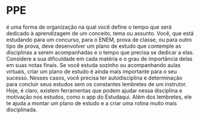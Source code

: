 # PPE
é uma forma de organização na qual você define o tempo que será dedicado à aprendizagem de um conceito, tema ou assunto.
Você, que está estudando para um concurso, para o ENEM, prova de classe, ou para outro tipo de prova, deve desenvolver um plano de estudo que contemple as disciplinas a serem acompanhadas e o tempo que precisa se dedicar a elas.
Considere a sua dificuldade em cada matéria e o grau de importância delas em suas notas finais.
Se você estuda sozinho ou acompanhando aulas virtuais, criar um plano de estudo é ainda mais importante para o seu sucesso. Nesses casos, você precisa ter autodisciplina e determinação para concluir seus estudos sem os constantes lembretes de um instrutor.
Hoje, é claro, existem ferramentas que podem ajudar nessa disciplina e motivação nos estudos, como o app do Estudaqui. Além dos lembretes, ele te ajuda a montar um plano de estudo e a criar uma rotina muito mais disciplinada.
